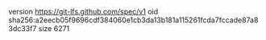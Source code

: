 version https://git-lfs.github.com/spec/v1
oid sha256:a2eecb05f9696cdf384060e1cb3da13b181a115261fcda7fccade87a83dc33f7
size 6271
